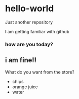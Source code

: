 # hello-world
Just another repository  

I am getting familiar with github  

### how are you today?

## i am fine!! 

What do you want from the store?
  - chips
  - orange juice 
  - water
